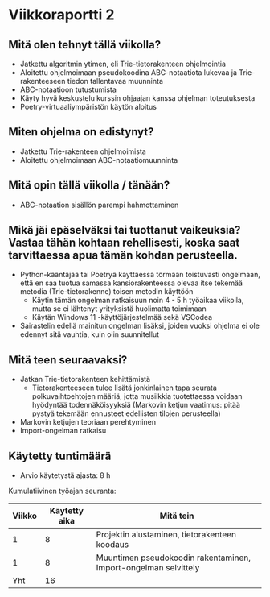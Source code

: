 # **Viikkoraportti 2**

## Mitä olen tehnyt tällä viikolla?

- Jatkettu algoritmin ytimen, eli Trie-tietorakenteen ohjelmointia
- Aloitettu ohjelmoimaan pseudokoodina ABC-notaatiota lukevaa ja Trie-rakenteeseen tiedon tallentavaa muunninta
- ABC-notaatioon tutustumista
- Käyty hyvä keskustelu kurssin ohjaajan kanssa ohjelman toteutuksesta
- Poetry-virtuaaliympäristön käytön aloitus

## Miten ohjelma on edistynyt?

- Jatkettu Trie-rakenteen ohjelmoimista
- Aloitettu ohjelmoimaan ABC-notaatiomuunninta

## Mitä opin tällä viikolla / tänään?

- ABC-notaation sisällön parempi hahmottaminen


## Mikä jäi epäselväksi tai tuottanut vaikeuksia? Vastaa tähän kohtaan rehellisesti, koska saat tarvittaessa apua tämän kohdan perusteella.

- Python-kääntäjää tai Poetryä käyttäessä törmään toistuvasti ongelmaan, että en saa tuotua samassa kansiorakenteessa olevaa itse tekemää metodia (Trie-tietorakenne) toisen metodin käyttöön
    - Käytin tämän ongelman ratkaisuun noin 4 - 5 h työaikaa viikolla, mutta se ei lähtenyt yrityksistä huolimatta toimimaan
    - Käytän Windows 11 -käyttöjärjestelmää sekä VSCodea
- Sairastelin edellä mainitun ongelman lisäksi, joiden vuoksi ohjelma ei ole edennyt sitä vauhtia, kuin olin suunnitellut

## Mitä teen seuraavaksi?

- Jatkan Trie-tietorakenteen kehittämistä
    - Tietorakenteeseen tulee lisätä jonkinlainen tapa seurata polkuvaihtoehtojen määriä, jotta musiikkia tuotettaessa voidaan hyödyntää todennäköisyyksiä (Markovin ketjun vaatimus: pitää pystyä tekemään ennusteet edellisten tilojen perusteella)
- Markovin ketjujen teoriaan perehtyminen 
- Import-ongelman ratkaisu

## Käytetty tuntimäärä

- Arvio käytetystä ajasta: 8 h


Kumulatiivinen työajan seuranta:

| Viikko | Käytetty aika | Mitä tein |
| --- | --- | --- |
| 1 | 8 | Projektin alustaminen, tietorakenteen koodaus |
| 1 | 8 | Muuntimen pseudokoodin rakentaminen, Import-ongelman selvittely |
| Yht | 16 |  |